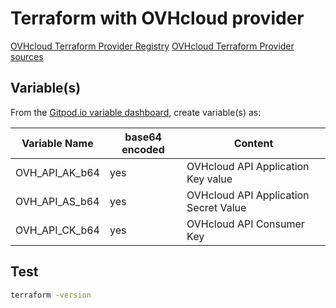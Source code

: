 # Terraform with OVHcloud provider

[OVHcloud Terraform Provider Registry](https://registry.terraform.io/providers/ovh/ovh/latest)
[OVHcloud Terraform Provider sources](https://github.com/ovh/terraform-provider-ovh)

## Variable(s)

From the [Gitpod.io variable dashboard](https://gitpod.io/variables), create variable(s) as:

| Variable Name  | base64 encoded | Content
|---|---|---
| OVH_API_AK_b64  | yes | OVHcloud API Application Key value
| OVH_API_AS_b64 | yes | OVHcloud API Application Secret Value
| OVH_API_CK_b64 | yes | OVHcloud API Consumer Key

## Test

```bash
terraform -version
``` 
